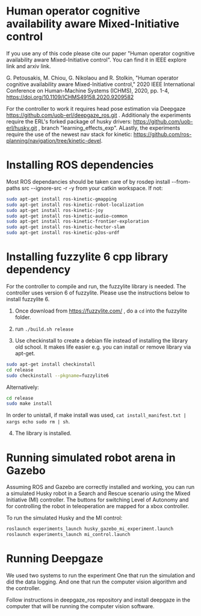 # Human operator cognitive availability aware Mixed-Initiative control
If you use any of this code please cite our paper "Human operator cognitive availability aware Mixed-Initiative control". You can find it in IEEE explore link and arxiv link.

G. Petousakis, M. Chiou, G. Nikolaou and R. Stolkin, "Human operator cognitive availability aware Mixed-Initiative control," 2020 IEEE International Conference on Human-Machine Systems (ICHMS), 2020, pp. 1-4, https://doi.org/10.1109/ICHMS49158.2020.9209582


For the controller to work it requires head pose estimation via Deepgaze https://github.com/uob-erl/deepgaze_ros.git .
Additionaly the experiments require the ERL's forked package of husky drivers: https://github.com/uob-erl/husky.git , branch "learning_effects_exp". ALastly, the experiments require the use of the newest nav stack for kinetic: https://github.com/ros-planning/navigation/tree/kinetic-devel.

# Installing ROS dependencies
Most ROS dependancies should be taken care of by rosdep install --from-paths src --ignore-src -r -y from your catkin workspace. If not:

```sh
sudo apt-get install ros-kinetic-gmapping
sudo apt-get install ros-kinetic-robot-localization
sudo apt-get install ros-kinetic-joy
sudo apt-get install ros-kinetic-audio-common
sudo apt-get install ros-kinetic-frontier-exploration
sudo apt-get install ros-kinetic-hector-slam
sudo apt-get install ros-kinetic-p2os-urdf
```

# Installing fuzzylite 6 cpp library dependency
For the controller to compile and run, the fuzzylite library is needed. The controller uses version 6 of fuzzylite. Please use the instructions below to install fuzzylite 6. 

1) Once download from https://fuzzylite.com/ , do a `cd` into the fuzzylite folder.

2)  run `./build.sh release`

3) Use checkinstall to create a debian file instead of installing the library old school. It makes life easier e.g. you can install or remove library via apt-get.

```sh
sudo apt-get install checkinstall
cd release
sudo checkinstall --pkgname=fuzzylite6
```

Alternatively:
```sh
cd release
sudo make install
````

In order to unistall, if make install was used, `cat install_manifest.txt | xargs echo sudo rm | sh`.

4) The library is installed.

# Running simulated robot arena in Gazebo
Assuming ROS and Gazebo are correctly installed and working, you can run a simulated Husky robot in a Search and Rescue scenario using the Mixed Initiative (MI) controller. The buttons for switching Level of Autonomy and for controlling the robot in teleoperation are mapped for a xbox controller.

To run the simulated Husky and the MI control:
```sh
roslaunch experiments_launch husky_gazebo_mi_experiment.launch
roslaunch experiments_launch mi_control.launch
````
# Running Deepgaze

We used two systems to run the experiment
One that run the simulation and did the data logging. 
And one that run the computer vision algorithm and the controller. 

Follow instructions in deepgaze_ros repository and install deepgaze in the computer that will be running the computer vision software. 

